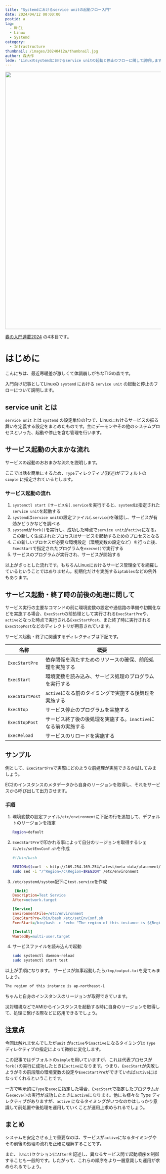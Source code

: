 ```yaml
---
title: "Systemdにおけるservice unitの起動フロー入門"
date: 2024/04/12 00:00:00
postid: a
tag:
  - RHEL
  - Linux
  - Systemd
category:
  - Infrastructure
thumbnail: /images/20240412a/thumbnail.jpg
author: 森大作
lede: "Linuxのsystemdにおけるservice unitの起動と停止のフローに関して説明します"
---
```

<img src="/images/20240412a/IMG_8598.jpg" alt="" width="1200" height="831" loading="lazy">

[春の入門連載2024](/articles/20240408a/) の4本目です。

# はじめに

こんにちは、最近寒暖差が激しくて体調崩しがちなTIGの森です。

入門向け記事としてLinuxの `systemd` における `service unit` の起動と停止のフローについて説明します。

## service unit とは

`service unit` とは `systemd` の設定単位の1つで、Linuxにおけるサービスの振る舞いを定義する設定をまとめたものです。主にデーモンやその他のシステムプロセスといった、起動や停止を含む管理を行います。

## サービス起動の大まかな流れ

サービスの起動のおおまかな流れを説明します。

ここでは話を簡単にするため、`Type`ディレクティブ(後述)がデフォルトの `simple` に指定されているとします。

### サービス起動の流れ

1. `systemctl start [サービス名].service`を実行すると、`systemd`は指定された`service unit`を起動する
2. `systemd`は`service unit`の設定ファイル(`.service`)を確認し、サービスが有効かどうかなどを調べる
3. `systemd`が`fork()`を実行し、成功した時点で`service unit`が`active`になる。この新しく生成されたプロセスはサービスを起動するためのプロセスとなる
4. この新しいプロセスが必要な環境設定（環境変数の設定など）を行った後、`ExecStart`で指定されたプログラムを`execve()`で実行する
5. サービスのプログラムが実行され、サービスが開始する

以上がざっとした流れです。もちろんLinuxにおけるサービス管理全てを網羅しているということではありません。初期化だけを実施する`iptables`などの例外もあります。

## サービス起動・終了時の前後の処理に関して

サービス実行の主要なコマンドの前に環境変数の設定や通信路の準備や初期化などを実施する場合、`ExecStart`の前処理として実行される`ExecStartPre`や、`active`となった時点で実行される`ExecStartPost`、また終了時に実行される`ExecStopPost`などのディレクトリが用意されています。

サービス起動・終了に関連するディレクティブは下記です。

| 名称 | 概要 |
|---| ---- |
|`ExecStartPre`|依存関係を満たすためのリソースの確保、前段処理を実施する |
|`ExecStart`|環境変数を読み込み、サービス処理のプログラムを実行する |
|`ExecStartPost`|`active`になる前のタイミングで実施する後処理を実施する |
|`ExecStop`|サービス停止のプログラムを実施する |
|`ExecStopPost`|サービス終了後の後処理を実施する。`inactive`になる前の実施する |
|`ExecReload`|サービスのリロードを実施する|

## サンプル

例として、`ExecStartPre`で実際にどのような前処理が実施できるか試してみましょう。

EC2のインスタンスのメタデータから自身のリージョンを取得し、それをサービスから呼び出して出力させます。

### 手順

1. 環境変数の設定ファイル`/etc/environment`に下記の行を追加して、デフォルトのリージョンを指定

    ```bash /etc/environment
    Region=default
    ```

2. `ExecStartPre`で叩かれる事によって自分のリージョンを取得するシェル`/etc/setEnvConf.sh`を作成

    ```bash /etc/setEnvConf.sh
    #!/bin/bash
    
    REGION=$(curl -s http://169.254.169.254/latest/meta-data/placement/availability-zone | sed -e 's/.$//')
    sudo sed -i "/^Region=/c\Region=$REGION" /etc/environment
    ```

3. `/etc/systemd/system`配下に`test.service`を作成

    ```ini test.service
     [Unit]
    Description=Test Service
    After=network.target

    [Service]
    EnvironmentFile=/etc/environment
    ExecStartPre=/bin/bash /etc/setEnvConf.sh
    ExecStart=/bin/bash -c 'echo "The region of this instance is ${Region}" > /tmp/output.txt'

    [Install]
    WantedBy=multi-user.target
    ```

4. サービスファイルを読み込んで起動

    ```sh
    sudo systemctl daemon-reload
    sudo systemctl start test
    ```

以上が手順になります。
サービスが無事起動したら`/tmp/output.txt`を見てみましょう。

```txt /tmp/output.txt
The region of this instance is ap-northeast-1
```

ちゃんと自身のインスタンスのリージョンが取得できています。

災対環境などでAMIからインスタンスを起動する時に自身のリージョンを取得して、処理に繋げる際などに応用できるでしょう。

## 注意点

今回は触れませんでしたが`unit` が`active`や`inactive`になるタイミングは `Type` ディレクティブの指定によって微妙に変化します。
  
この記事ではデフォルトの`simple`を用いていますが、これは代表プロセスが`fork()`の実行に成功したときに`active`になります。つまり、`ExecStart`が失敗しようがその前段階の環境変数の設定や`ExecStartPre`ができていれば`active`にはなってくれるということです。

一方で明示的に`Type`を`exec`に指定した場合、`ExecStart`で指定したプログラムから`execve()`の実行が成功したときに`active`になります。他にも様々な Type ディレクティブがありますが、`active` になるタイミングがいつなのかはしっかり意識して前処置や後処理を運用していくことが運用上求められるでしょう。

## まとめ

システムを安定させる上で重要なのは、サービスが`active`になるタイミングやその前後の処理の流れを正確に理解することです。

また、`[Unit]`セクションに`After`を記述し、異なるサービス間で起動順序を制御することも一般的です。したがって、これらの順序をより一層意識した運用が求められるでしょう。
